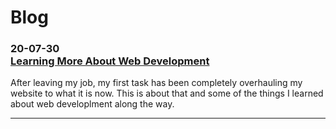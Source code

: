 # Blog

### <div class="date">20-07-30</div> [Learning More About Web Development](0_learning_more_about_web_development/index.html)
After leaving my job, my first task has been completely overhauling my website to what it is now. This is about that and some of the things I learned about web developlment along the way.

---
